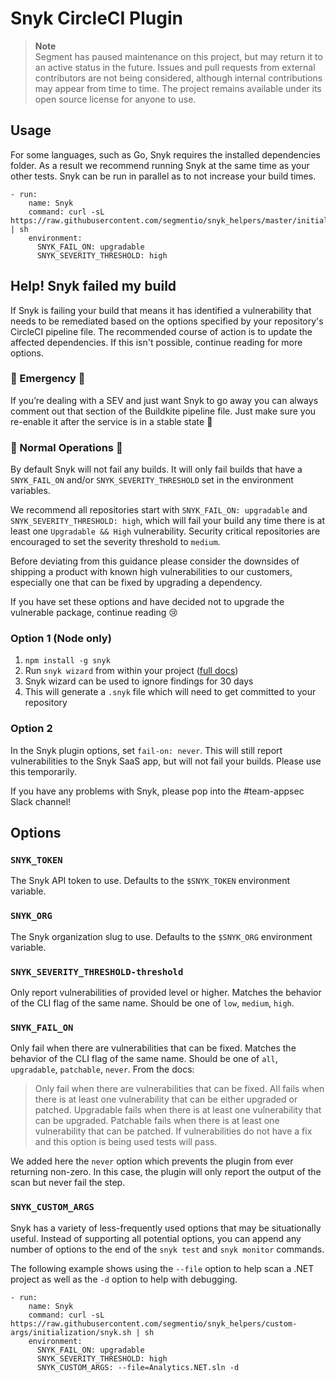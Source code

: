 # Snyk CircleCI Plugin

> **Note**  
> Segment has paused maintenance on this project, but may return it to an active status in the future. Issues and pull requests from external contributors are not being considered, although internal contributions may appear from time to time. The project remains available under its open source license for anyone to use.

## Usage

For some languages, such as Go, Snyk requires the installed dependencies folder. As a result we recommend running Snyk at the same time as your other tests. Snyk can be run in parallel as to not increase your build times.

```
- run:
    name: Snyk
    command: curl -sL https://raw.githubusercontent.com/segmentio/snyk_helpers/master/initialization/snyk.sh | sh
    environment:
      SNYK_FAIL_ON: upgradable
      SNYK_SEVERITY_THRESHOLD: high
```

## Help! Snyk failed my build

If Snyk is failing your build that means it has identified a vulnerability that needs to be remediated based on the options specified by your repository's CircleCI pipeline file.
The recommended course of action is to update the affected dependencies. If this isn't possible, continue reading for more options.

### 🚨 Emergency 🚨

If you’re dealing with a SEV and just want Snyk to go away you can always comment out that section of the Buildkite pipeline file.
Just make sure you re-enable it after the service is in a stable state 🙂

### 🚢 Normal Operations 🚢

By default Snyk will not fail any builds. It will only fail builds that have a `SNYK_FAIL_ON` and/or `SNYK_SEVERITY_THRESHOLD` set in the environment variables.

We recommend all repositories start with `SNYK_FAIL_ON: upgradable` and `SNYK_SEVERITY_THRESHOLD: high`, which will fail your build any time there is at least one `Upgradable && High` vulnerability. Security critical repositories are encouraged to set the severity threshold to `medium`.

Before deviating from this guidance please consider the downsides of shipping a product with known
high vulnerabilities to our customers, especially one that can be fixed by upgrading a dependency.

If you have set these options and have decided not to upgrade the vulnerable package, continue reading 😢

### Option 1 (Node only)

1. `npm install -g snyk`
2. Run `snyk wizard` from within your project ([full docs](https://support.snyk.io/hc/en-us/articles/360003851357))
3. Snyk wizard can be used to ignore findings for 30 days
4. This will generate a `.snyk` file which will need to get committed to your repository

### Option 2

In the Snyk plugin options, set `fail-on: never`. This will still report vulnerabilities
to the Snyk SaaS app, but will not fail your builds. Please use this temporarily.

If you have any problems with Snyk, please pop into the #team-appsec Slack channel!

## Options

### `SNYK_TOKEN`

The Snyk API token to use. Defaults to the `$SNYK_TOKEN` environment variable.

### `SNYK_ORG`

The Snyk organization slug to use. Defaults to the `$SNYK_ORG` environment variable.

### `SNYK_SEVERITY_THRESHOLD-threshold`

Only report vulnerabilities of provided level or higher. Matches the behavior of the CLI flag of the same name.
Should be one of `low`, `medium`, `high`.

### `SNYK_FAIL_ON`

Only fail when there are vulnerabilities that can be fixed. Matches the behavior of the CLI flag of the same name.
Should be one of `all`, `upgradable`, `patchable`, `never`. From the docs:

> Only fail when there are vulnerabilities that can be fixed.
> All fails when there is at least one vulnerability that can be either upgraded or patched.
> Upgradable fails when there is at least one vulnerability that can be upgraded.
> Patchable fails when there is at least one vulnerability that can be patched.
> If vulnerabilities do not have a fix and this option is being used tests will pass.

We added here the `never` option which prevents the plugin from ever returning non-zero.
In this case, the plugin will only report the output of the scan but never fail the step.

### `SNYK_CUSTOM_ARGS`

Snyk has a variety of less-frequently used options that may be situationally useful. Instead of supporting
all potential options, you can append any number of options to the end of the `snyk test` and `snyk monitor` commands.

The following example shows using the `--file` option to help scan a .NET project as well as the `-d` option to help with debugging.

```
- run:
    name: Snyk
    command: curl -sL https://raw.githubusercontent.com/segmentio/snyk_helpers/custom-args/initialization/snyk.sh | sh
    environment:
      SNYK_FAIL_ON: upgradable
      SNYK_SEVERITY_THRESHOLD: high
      SNYK_CUSTOM_ARGS: --file=Analytics.NET.sln -d
```
